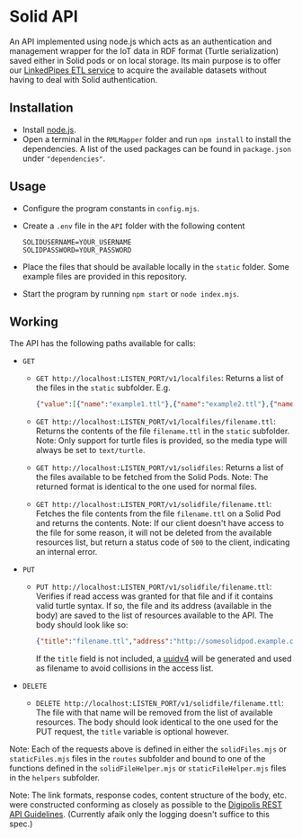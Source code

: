 # Solid API

An API implemented using node.js which acts as an authentication and management wrapper for the IoT data in RDF format (Turtle serialization) saved either in Solid pods or on local storage. Its main purpose is to offer our [LinkedPipes ETL service](https://github.com/lab9k/Solid-Pods-For-IoT/tree/master/Linkedpipe) to acquire the available datasets without having to deal with Solid authentication.

## Installation

- Install [node.js](https://nodejs.org/en/).
- Open a terminal in the `RMLMapper` folder and run `npm install` to install the dependencies.
  A list of the used packages can be found in `package.json` under `"dependencies"`.

## Usage

- Configure the program constants in `config.mjs`.

- Create a `.env` file in the `API` folder with the following content

  ```
  SOLIDUSERNAME=YOUR_USERNAME
  SOLIDPASSWORD=YOUR_PASSWORD
  ```

- Place the files that should be available locally in the `static` folder. Some example files are provided in this repository.

- Start the program by running `npm start` or `node index.mjs`.

## Working

The API has the following paths available for calls:

- `GET`

  - `GET http://localhost:LISTEN_PORT/v1/localfiles`: Returns a list of the files in the `static` subfolder. E.g.

    ```json
    {"value":[{"name":"example1.ttl"},{"name":"example2.ttl"},{"name":"example3.ttl"},{"name":"example4.ttl"}]}
    ```

  - `GET http://localhost:LISTEN_PORT/v1/localfiles/filename.ttl`: Returns the contents of the file `filename.ttl` in the `static` subfolder.
    Note: Only support for turtle files is provided, so the media type will always be set to `text/turtle`.

  - `GET http://localhost:LISTEN_PORT/v1/solidfiles`: Returns a list of the files available to be fetched from the Solid Pods.
    Note: The returned format is identical to the one used for normal files.

  - `GET http://localhost:LISTEN_PORT/v1/solidfile/filename.ttl`: Fetches the file contents from the file `filename.ttl` on a Solid Pod and returns the contents.
    Note: If our client doesn't have access to the file for some reason, it will not be deleted from the available resources list, but return a status code of `500` to the client, indicating an internal error.

- `PUT`

  - `PUT http://localhost:LISTEN_PORT/v1/solidfile/filename.ttl`: Verifies if read access was granted for that file and if it contains valid turtle syntax. If so, the file and its address (available in the body) are saved to the list of resources available to the API. The body should look like so:

    ```json
    {"title":"filename.ttl","address":"http://somesolidpod.example.org/location/filename.ttl"}
    ```
    
    If the `title` field is not included, a [uuidv4](https://tools.ietf.org/html/rfc4122) will be generated and used as filename to avoid collisions in the access list.

- `DELETE`

  - `DELETE http://localhost:LISTEN_PORT/v1/solidfile/filename.ttl`: The file with that name will be removed from the list of available resources. The body should look identical to the one used for the PUT request, the `title` variable is optional however.

Note: Each of the requests above is defined in either the `solidFiles.mjs` or `staticFiles.mjs` files in the `routes` subfolder and bound to one of the functions defined in the `solidFileHelper.mjs` or `staticFileHelper.mjs` files in the `helpers` subfolder.

Note: The link formats, response codes, content structure of the body, etc. were constructed conforming as closely as possible to the [Digipolis REST API Guidelines](https://github.com/digipolisgent/api-guidelines). (Currently afaik only the logging doesn't suffice to this spec.)